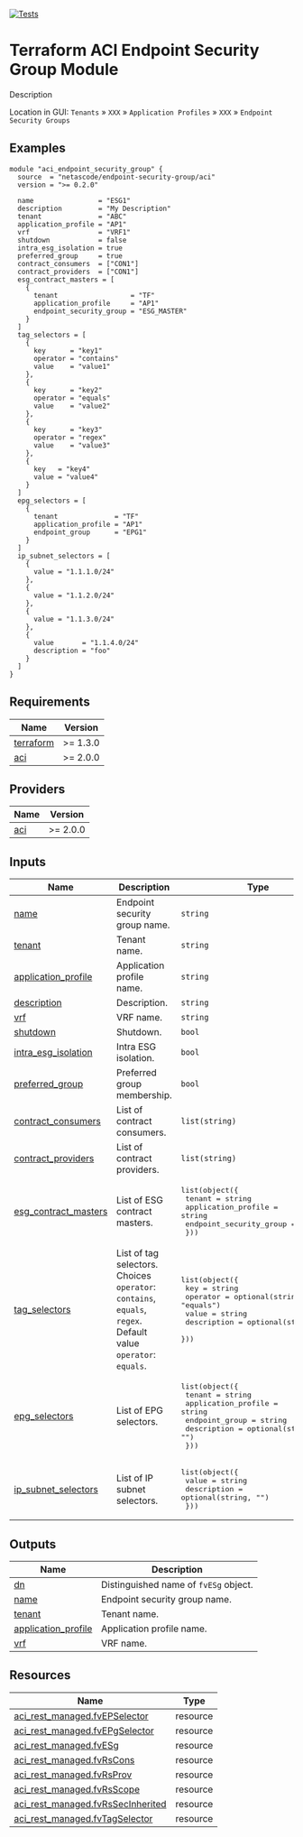 <!-- BEGIN_TF_DOCS -->
[![Tests](https://github.com/netascode/terraform-aci-endpoint-security-group/actions/workflows/test.yml/badge.svg)](https://github.com/netascode/terraform-aci-endpoint-security-group/actions/workflows/test.yml)

# Terraform ACI Endpoint Security Group Module

Description

Location in GUI:
`Tenants` » `XXX` » `Application Profiles` » `XXX` » `Endpoint Security Groups`

## Examples

```hcl
module "aci_endpoint_security_group" {
  source  = "netascode/endpoint-security-group/aci"
  version = ">= 0.2.0"

  name                = "ESG1"
  description         = "My Description"
  tenant              = "ABC"
  application_profile = "AP1"
  vrf                 = "VRF1"
  shutdown            = false
  intra_esg_isolation = true
  preferred_group     = true
  contract_consumers  = ["CON1"]
  contract_providers  = ["CON1"]
  esg_contract_masters = [
    {
      tenant                  = "TF"
      application_profile     = "AP1"
      endpoint_security_group = "ESG_MASTER"
    }
  ]
  tag_selectors = [
    {
      key      = "key1"
      operator = "contains"
      value    = "value1"
    },
    {
      key      = "key2"
      operator = "equals"
      value    = "value2"
    },
    {
      key      = "key3"
      operator = "regex"
      value    = "value3"
    },
    {
      key   = "key4"
      value = "value4"
    }
  ]
  epg_selectors = [
    {
      tenant              = "TF"
      application_profile = "AP1"
      endpoint_group      = "EPG1"
    }
  ]
  ip_subnet_selectors = [
    {
      value = "1.1.1.0/24"
    },
    {
      value = "1.1.2.0/24"
    },
    {
      value = "1.1.3.0/24"
    },
    {
      value       = "1.1.4.0/24"
      description = "foo"
    }
  ]
}
```

## Requirements

| Name | Version |
|------|---------|
| <a name="requirement_terraform"></a> [terraform](#requirement\_terraform) | >= 1.3.0 |
| <a name="requirement_aci"></a> [aci](#requirement\_aci) | >= 2.0.0 |

## Providers

| Name | Version |
|------|---------|
| <a name="provider_aci"></a> [aci](#provider\_aci) | >= 2.0.0 |

## Inputs

| Name | Description | Type | Default | Required |
|------|-------------|------|---------|:--------:|
| <a name="input_name"></a> [name](#input\_name) | Endpoint security group name. | `string` | n/a | yes |
| <a name="input_tenant"></a> [tenant](#input\_tenant) | Tenant name. | `string` | n/a | yes |
| <a name="input_application_profile"></a> [application\_profile](#input\_application\_profile) | Application profile name. | `string` | n/a | yes |
| <a name="input_description"></a> [description](#input\_description) | Description. | `string` | `""` | no |
| <a name="input_vrf"></a> [vrf](#input\_vrf) | VRF name. | `string` | n/a | yes |
| <a name="input_shutdown"></a> [shutdown](#input\_shutdown) | Shutdown. | `bool` | `false` | no |
| <a name="input_intra_esg_isolation"></a> [intra\_esg\_isolation](#input\_intra\_esg\_isolation) | Intra ESG isolation. | `bool` | `false` | no |
| <a name="input_preferred_group"></a> [preferred\_group](#input\_preferred\_group) | Preferred group membership. | `bool` | `false` | no |
| <a name="input_contract_consumers"></a> [contract\_consumers](#input\_contract\_consumers) | List of contract consumers. | `list(string)` | `[]` | no |
| <a name="input_contract_providers"></a> [contract\_providers](#input\_contract\_providers) | List of contract providers. | `list(string)` | `[]` | no |
| <a name="input_esg_contract_masters"></a> [esg\_contract\_masters](#input\_esg\_contract\_masters) | List of ESG contract masters. | <pre>list(object({<br>    tenant                  = string<br>    application_profile     = string<br>    endpoint_security_group = string<br>  }))</pre> | `[]` | no |
| <a name="input_tag_selectors"></a> [tag\_selectors](#input\_tag\_selectors) | List of tag selectors.  Choices `operator`: `contains`, `equals`, `regex`. Default value `operator`: `equals`. | <pre>list(object({<br>    key         = string<br>    operator    = optional(string, "equals")<br>    value       = string<br>    description = optional(string, "")<br>  }))</pre> | `[]` | no |
| <a name="input_epg_selectors"></a> [epg\_selectors](#input\_epg\_selectors) | List of EPG selectors. | <pre>list(object({<br>    tenant              = string<br>    application_profile = string<br>    endpoint_group      = string<br>    description         = optional(string, "")<br>  }))</pre> | `[]` | no |
| <a name="input_ip_subnet_selectors"></a> [ip\_subnet\_selectors](#input\_ip\_subnet\_selectors) | List of IP subnet selectors. | <pre>list(object({<br>    value       = string<br>    description = optional(string, "")<br>  }))</pre> | `[]` | no |

## Outputs

| Name | Description |
|------|-------------|
| <a name="output_dn"></a> [dn](#output\_dn) | Distinguished name of `fvESg` object. |
| <a name="output_name"></a> [name](#output\_name) | Endpoint security group name. |
| <a name="output_tenant"></a> [tenant](#output\_tenant) | Tenant name. |
| <a name="output_application_profile"></a> [application\_profile](#output\_application\_profile) | Application profile name. |
| <a name="output_vrf"></a> [vrf](#output\_vrf) | VRF name. |

## Resources

| Name | Type |
|------|------|
| [aci_rest_managed.fvEPSelector](https://registry.terraform.io/providers/CiscoDevNet/aci/latest/docs/resources/rest_managed) | resource |
| [aci_rest_managed.fvEPgSelector](https://registry.terraform.io/providers/CiscoDevNet/aci/latest/docs/resources/rest_managed) | resource |
| [aci_rest_managed.fvESg](https://registry.terraform.io/providers/CiscoDevNet/aci/latest/docs/resources/rest_managed) | resource |
| [aci_rest_managed.fvRsCons](https://registry.terraform.io/providers/CiscoDevNet/aci/latest/docs/resources/rest_managed) | resource |
| [aci_rest_managed.fvRsProv](https://registry.terraform.io/providers/CiscoDevNet/aci/latest/docs/resources/rest_managed) | resource |
| [aci_rest_managed.fvRsScope](https://registry.terraform.io/providers/CiscoDevNet/aci/latest/docs/resources/rest_managed) | resource |
| [aci_rest_managed.fvRsSecInherited](https://registry.terraform.io/providers/CiscoDevNet/aci/latest/docs/resources/rest_managed) | resource |
| [aci_rest_managed.fvTagSelector](https://registry.terraform.io/providers/CiscoDevNet/aci/latest/docs/resources/rest_managed) | resource |
<!-- END_TF_DOCS -->